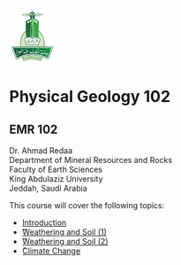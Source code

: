 <img src="images/KAU_logo.png" alt="KAU_LOGO" width="80" height="102">


# Physical Geology 102
## EMR 102


Dr. Ahmad Redaa  
Department of Mineral Resources and Rocks  
Faculty of Earth Sciences  
King Abdulaziz University  
Jeddah, Saudi Arabia 


This course will cover the following topics:  

- [Introduction](Slides/lecture_1.html)
- [ًWeathering and Soil (1)](Slides/lecture_2.html)
- [ًWeathering and Soil (2)](Slides/lecture_3.html)
- [ًClimate Change](Slides/lecture_4.html)

